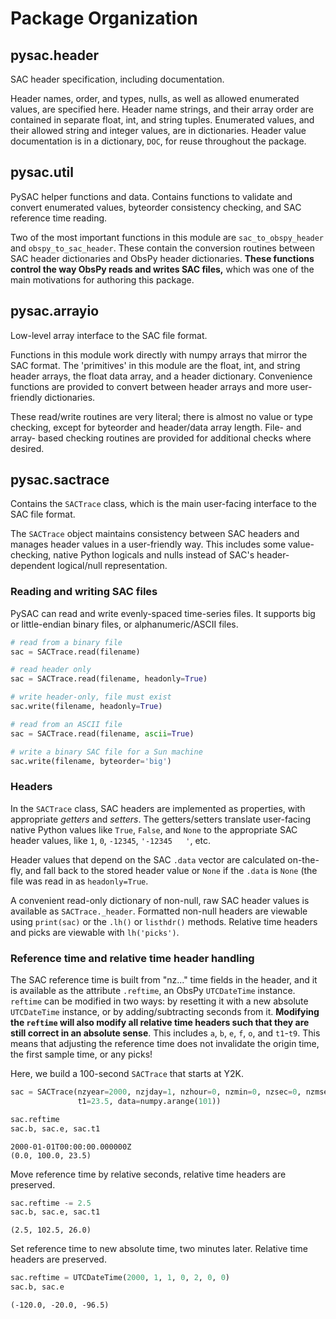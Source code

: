 # Package Organization

## pysac.header

SAC header specification, including documentation.

Header names, order, and types, nulls, as well as allowed enumerated values, are
specified here.  Header name strings, and their array order are contained in
separate float, int, and string tuples.  Enumerated values, and their allowed
string and integer values, are in dictionaries.  Header value documentation is
in a dictionary, `DOC`, for reuse throughout the package.


## pysac.util

PySAC helper functions and data.  Contains functions to validate and convert
enumerated values, byteorder consistency checking, and SAC reference time
reading.

Two of the most important functions in this module are `sac_to_obspy_header`
and `obspy_to_sac_header`.  These contain the conversion routines between SAC
header dictionaries and ObsPy header dictionaries.  **These functions control
the way ObsPy reads and writes SAC files,** which was one of the main
motivations for authoring this package.


## pysac.arrayio

Low-level array interface to the SAC file format.

Functions in this module work directly with numpy arrays that mirror the SAC
format.  The 'primitives' in this module are the float, int, and string header
arrays, the float data array, and a header dictionary. Convenience functions
are provided to convert between header arrays and more user-friendly
dictionaries.

These read/write routines are very literal; there is almost no value or type
checking, except for byteorder and header/data array length.  File- and array-
based checking routines are provided for additional checks where desired.


## pysac.sactrace

Contains the `SACTrace` class, which is the main user-facing interface to the
SAC file format.

The `SACTrace` object maintains consistency between SAC headers and manages
header values in a user-friendly way. This includes some value-checking, native
Python logicals and nulls instead of SAC's header-dependent logical/null
representation.


### Reading and writing SAC files

PySAC can read and write evenly-spaced time-series files.  It supports big or
little-endian binary files, or alphanumeric/ASCII files.

```python
# read from a binary file
sac = SACTrace.read(filename)

# read header only
sac = SACTrace.read(filename, headonly=True)

# write header-only, file must exist
sac.write(filename, headonly=True)

# read from an ASCII file
sac = SACTrace.read(filename, ascii=True)

# write a binary SAC file for a Sun machine
sac.write(filename, byteorder='big')
```

### Headers

In the `SACTrace` class, SAC headers are implemented as properties, with
appropriate *getters* and *setters*.  The getters/setters translate user-facing
native Python values like `True`, `False`, and `None` to the appropriate SAC
header values, like `1`, `0`, `-12345`, `'-12345   '`, etc.  

Header values that depend on the SAC `.data` vector are calculated on-the-fly,
and fall back to the stored header value or `None` if the `.data` is `None` (the
file was read in as `headonly=True`.

A convenient read-only dictionary of non-null, raw SAC header values is
available as `SACTrace._header`.  Formatted non-null headers are viewable using
`print(sac)` or the `.lh()` or `listhdr()` methods.  Relative time headers and
picks are viewable with `lh('picks')`.


### Reference time and relative time header handling

The SAC reference time is built from "nz..." time fields in the header, and it
is available as the attribute `.reftime`, an ObsPy `UTCDateTime` instance.
`reftime` can be modified in two ways: by resetting it with a new absolute
`UTCDateTime` instance, or by adding/subtracting seconds from it.  **Modifying
the `reftime` will also modify all relative time headers such that they are
still correct in an absolute sense**.  This includes
`a`, `b`, `e`, `f`, `o`, and `t1`-`t9`.  This means that adjusting the
reference time does not invalidate the origin time, the first sample time, or
any picks!

Here, we build a 100-second `SACTrace` that starts at Y2K.

```python
sac = SACTrace(nzyear=2000, nzjday=1, nzhour=0, nzmin=0, nzsec=0, nzmsec=0,
               t1=23.5, data=numpy.arange(101))

sac.reftime
sac.b, sac.e, sac.t1
```

```
2000-01-01T00:00:00.000000Z
(0.0, 100.0, 23.5)
```

Move reference time by relative seconds, relative time headers are preserved.
```python
sac.reftime -= 2.5
sac.b, sac.e, sac.t1
```

```
(2.5, 102.5, 26.0)
```

Set reference time to new absolute time, two minutes later.  Relative time
 headers are preserved.
```python
sac.reftime = UTCDateTime(2000, 1, 1, 0, 2, 0, 0)
sac.b, sac.e
```

```
(-120.0, -20.0, -96.5)
```


